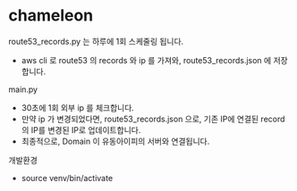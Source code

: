 # chameleon

route53_records.py 는 하루에 1회 스케줄링 됩니다. 
- aws cli 로 route53 의 records 와 ip 를 가져와, route53_records.json 에 저장합니다. 

main.py
- 30초에 1회 외부 ip 를 체크합니다. 
- 만약 ip 가 변경되었다면, route53_records.json 으로, 기존 IP에 연결된 record의 IP를 변경된 IP로 업데이트합니다.
- 최종적으로, Domain 이 유동아이피의 서버와 연결됩니다. 

개발환경
- source venv/bin/activate